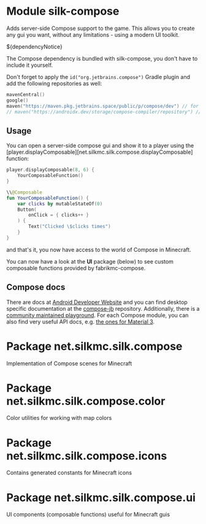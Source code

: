 # Module silk-compose

Adds server-side Compose support to the game. This allows you to create any gui you want, without any limitations -
using a modern UI toolkit.

${dependencyNotice}

The Compose dependency is bundled with silk-compose, you don't have to include it yourself.

Don't forget to apply the `id("org.jetbrains.compose")` Gradle plugin and add the following repositories as well:

```kotlin
mavenCentral()
google()
maven("https://maven.pkg.jetbrains.space/public/p/compose/dev") // for unstable compose-jb
// maven("https://androidx.dev/storage/compose-compiler/repository") // for unstable compose compiler
```

## Usage

You can open a server-side compose gui and show it to a player using
the [player.displayComposable][net.silkmc.silk.compose.displayComposable] function:

```kotlin
player.displayComposable(8, 6) {
    YourComposableFunction()
}

\\@Composable
fun YourComposableFunction() {
    var clicks by mutableStateOf(0)
    Button(
        onClick = { clicks++ }
    ) {
        Text("Clicked \$clicks times")
    }
}
```

and that's it, you now have access to the world of Compose in Minecraft.

You can now have a look at the **UI** package (below) to see custom composable functions provided by fabrikmc-compose.

## Compose docs

There are docs at [Android Developer Website](https://developer.android.com/jetpack/compose/documentation) and you can
find desktop specific documentation at the [compose-jb](https://github.com/JetBrains/compose-jb) repository.
Additionally, there is a  [community maintained playground](https://foso.github.io/Jetpack-Compose-Playground/).
For each Compose module, you can also find very useful API docs, e.g.
[the ones for Material 3](https://developer.android.com/reference/kotlin/androidx/compose/material3/package-summary).

# Package net.silkmc.silk.compose

Implementation of Compose scenes for Minecraft

# Package net.silkmc.silk.compose.color

Color utilities for working with map colors

# Package net.silkmc.silk.compose.icons

Contains generated constants for Minecraft icons

# Package net.silkmc.silk.compose.ui

UI components (composable functions) useful for Minecraft guis
